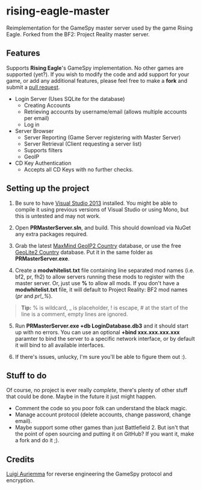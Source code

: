 rising-eagle-master
==============

Reimplementation for the GameSpy master server used by the game Rising Eagle. Forked from the BF2: Project Reality master server.

Features
---------------------
Supports **Rising Eagle**'s GameSpy implementation. No other games are supported (yet?). If you wish to modify the code and add support for your game, or add any additional features, please feel free to make a **fork** and submit a [pull request](https://help.github.com/articles/using-pull-requests).

- Login Server (Uses SQLite for the database)
    - Creating Accounts
    - Retrieving accounts by username/email (allows multiple accounts per email)
    - Log in
- Server Browser
    - Server Reporting (Game Server registering with Master Server)
    - Server Retrieval (Client requesting a server list)
    - Supports filters
    - GeoIP
- CD Key Authentication
    - Accepts all CD Keys with no further checks.

Setting up the project
---------------------
1. Be sure to have [Visual Studio 2013](http://www.microsoft.com/en-us/download/details.aspx?id=40787) installed.  You might be able to compile it using previous versions of Visual Studio or using Mono, but this is untested and may not work.

2. Open **PRMasterServer.sln**, and build. This should download via NuGet any extra packages required.

3. Grab the latest [MaxMind GeoIP2 Country](https://www.maxmind.com/en/country) database, or use the free [GeoLite2 Country](http://dev.maxmind.com/geoip/geoip2/geolite2/) database. Put it in the same folder as **PRMasterServer.exe**.

4. Create a **modwhitelist.txt** file containing line separated mod names (i.e. bf2, pr, fh2) to allow servers running these mods to register with the master server. Or, just use **%** to allow all mods. If you don't have a **modwhitelist.txt** file, it will default to Project Reality: BF2 mod names (*pr* and *pr!_%*).
> **Tip:** % is wildcard, _ is placeholder, ! is escape, # at the start of the line is a comment, empty lines are ignored.

5. Run **PRMasterServer.exe +db LoginDatabase.db3** and it should start up with no errors. You can use an optional **+bind xxx.xxx.xxx.xxx** paramter to bind the server to a specific network interface, or by default it will bind to all available interfaces.

6. If there's issues, unlucky, I'm sure you'll be able to figure them out :).
    
Stuff to do
---------------------
Of course, no project is ever really *complete*, there's plenty of other stuff that could be done. Maybe in the future it just might happen.

- Comment the code so you poor folk can understand the black magic.
- Manage account protocol (delete accounts, change password, change email).
- Maybe support some other games than just Battlefield 2. But isn't that the point of open sourcing and putting it on GitHub? If you  want it, make a fork and do it ;).

Credits
---------------------

[Luigi Auriemma](http://aluigi.org) for reverse engineering the GameSpy protocol and encryption.